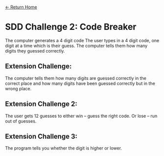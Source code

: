 [<- Return Home](https://speysidecs.github.io/)
# SDD Challenge 2: Code Breaker 
The computer generates a 4 digit code
The user types in a 4 digit code, one digit at a time which is their guess.
The computer tells them how many digits they guessed correctly.

## Extension Challenge: 
The computer tells them how many digits are guessed correctly in the correct place and how many digits have been guessed correctly but in the wrong place.

## Extension Challenge 2:
The user gets 12 guesses to either win – guess the right code. Or lose – run out of guesses. 

## Extension Challenge 3:
The program tells you whether the digit is higher or lower.